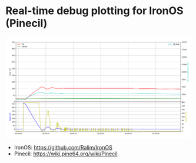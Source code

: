 Real-time debug plotting for IronOS (Pinecil)
===

![Sample plot](demo.png)

- IronOS: https://github.com/Ralim/IronOS
- Pinecil: https://wiki.pine64.org/wiki/Pinecil

